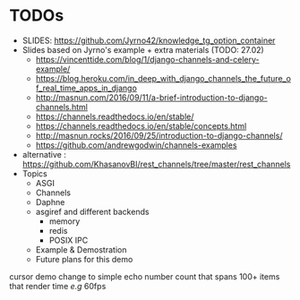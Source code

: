 # TODOs

- SLIDES: https://github.com/Jyrno42/knowledge_tg_option_container
- Slides based on Jyrno's example + extra materials (TODO: 27.02)
  - https://vincenttide.com/blog/1/django-channels-and-celery-example/
  - https://blog.heroku.com/in_deep_with_django_channels_the_future_of_real_time_apps_in_django
  - http://masnun.com/2016/09/11/a-brief-introduction-to-django-channels.html
  - https://channels.readthedocs.io/en/stable/
  - https://channels.readthedocs.io/en/stable/concepts.html
  - http://masnun.rocks/2016/09/25/introduction-to-django-channels/
  - https://github.com/andrewgodwin/channels-examples
- alternative : https://github.com/KhasanovBI/rest_channels/tree/master/rest_channels
- Topics
  - ASGI
  - Channels
  - Daphne
  - asgiref and different backends
    - memory
    - redis
    - POSIX IPC
  - Example & Demostration
  - Future plans for this demo


cursor demo change to simple echo number count that spans 100+ items that render time _e.g_ 60fps 
